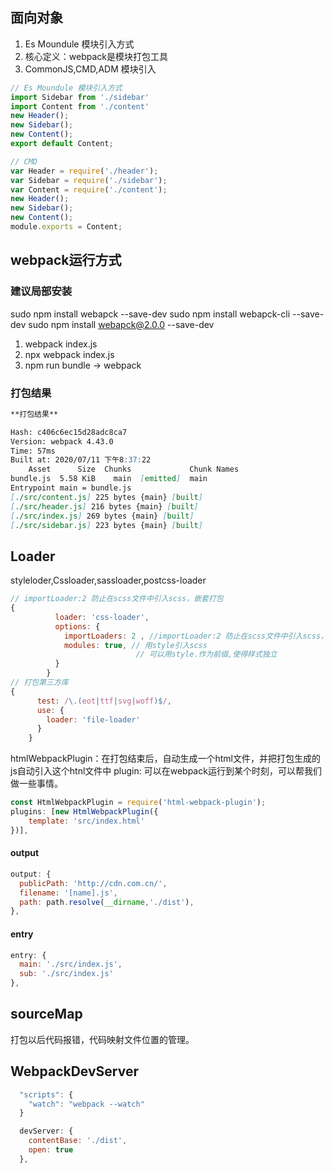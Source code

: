 ## 面向对象
1. Es Moundule 模块引入方式
2. 核心定义：webpack是模块打包工具
3. CommonJS,CMD,ADM 模块引入

```js
// Es Moundule 模块引入方式
import Sidebar from './sidebar'
import Content from './content'
new Header();
new Sidebar();
new Content();
export default Content;

// CMD
var Header = require('./header');
var Sidebar = require('./sidebar');
var Content = require('./content');
new Header();
new Sidebar();
new Content();
module.exports = Content;
```
## webpack运行方式

### 建议局部安装
sudo npm install webapck --save-dev
sudo npm install webapck-cli --save-dev
sudo npm install webapck@2.0.0 --save-dev
1. webpack index.js
2. npx webpack index.js
3. npm run bundle -> webpack

### 打包结果
```md
**打包结果**

Hash: c406c6ec15d28adc8ca7
Version: webpack 4.43.0
Time: 57ms
Built at: 2020/07/11 下午8:37:22
    Asset      Size  Chunks             Chunk Names
bundle.js  5.58 KiB    main  [emitted]  main
Entrypoint main = bundle.js
[./src/content.js] 225 bytes {main} [built]
[./src/header.js] 216 bytes {main} [built]
[./src/index.js] 269 bytes {main} [built]
[./src/sidebar.js] 223 bytes {main} [built]
```


## Loader
styleloder,Cssloader,sassloader,postcss-loader
```js
// importLoader:2 防止在scss文件中引入scss，嵌套打包
{
          loader: 'css-loader',
          options: {
            importLoaders: 2 , //importLoader:2 防止在scss文件中引入scss，嵌套打包
            modules: true, // 用style引入scss
                            // 可以用style.作为前缀,使得样式独立
          }
        }
// 打包第三方库
{
      test: /\.(eot|ttf|svg|woff)$/,
      use: {
        loader: 'file-loader'
      }
    }
```

htmlWebpackPlugin：在打包结束后，自动生成一个html文件，并把打包生成的js自动引入这个htnl文件中
plugin: 可以在webpack运行到某个时刻，可以帮我们做一些事情。

```js
const HtmlWebpackPlugin = require('html-webpack-plugin');
plugins: [new HtmlWebpackPlugin({
    template: 'src/index.html'
})],
```

#### output
```js
output: {
  publicPath: 'http://cdn.com.cn/',
  filename: '[name].js',
  path: path.resolve(__dirname,'./dist'),
},
```
#### entry
```js
entry: {
  main: './src/index.js',
  sub: './src/index.js'
},
```

## sourceMap
打包以后代码报错，代码映射文件位置的管理。


## WebpackDevServer
```js
  "scripts": {
    "watch": "webpack --watch"
  }
```
```js
  devServer: {
    contentBase: './dist',
    open: true
  },
```